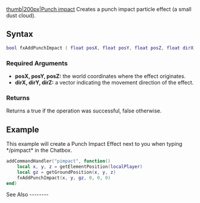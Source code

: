 [thumb|200px|Punch impact](/Image:Fxpunchimpact.png.md "wikilink") Creates a punch impact particle effect (a small dust cloud).

Syntax
------

``` lua
bool fxAddPunchImpact ( float posX, float posY, float posZ, float dirX, float dirY, float dirZ )
```

### Required Arguments

-   **posX, posY, posZ:** the world coordinates where the effect originates.
-   **dirX, dirY, dirZ:** a vector indicating the movement direction of the effect.

### Returns

Returns a true if the operation was successful, false otherwise.

Example
-------

<section name="Client" class="client" show="true">
This example will create a Punch Impact Effect next to you when typing */pimpact* in the Chatbox.

``` lua
addCommandHandler("pimpact", function()
    local x, y, z = getElementPosition(localPlayer)
    local gz = getGroundPosition(x, y, z)
    fxAddPunchImpact(x, y, gz, 0, 0, 0)
end)
```

</section>
See Also
--------
